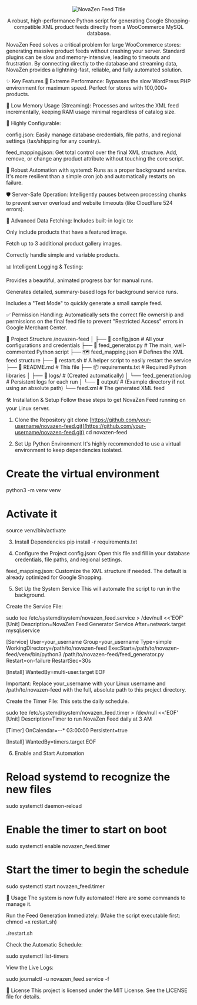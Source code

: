 <div align="center">
<img src="https://www.google.com/search?q=https://img.shields.io/badge/NovaZen-Feed-blueviolet%3Fstyle%3Dfor-the-badge" alt="NovaZen Feed Title"/>
<p align="center">
A robust, high-performance Python script for generating Google Shopping-compatible XML product feeds directly from a WooCommerce MySQL database.
</p>
</div>

<div align="center">

</div>

NovaZen Feed solves a critical problem for large WooCommerce stores: generating massive product feeds without crashing your server. Standard plugins can be slow and memory-intensive, leading to timeouts and frustration. By connecting directly to the database and streaming data, NovaZen provides a lightning-fast, reliable, and fully automated solution.

✨ Key Features
🚀 Extreme Performance: Bypasses the slow WordPress PHP environment for maximum speed. Perfect for stores with 100,000+ products.

🧠 Low Memory Usage (Streaming): Processes and writes the XML feed incrementally, keeping RAM usage minimal regardless of catalog size.

🔧 Highly Configurable:

config.json: Easily manage database credentials, file paths, and regional settings (tax/shipping for any country).

feed_mapping.json: Get total control over the final XML structure. Add, remove, or change any product attribute without touching the core script.

🤖 Robust Automation with systemd: Runs as a proper background service. It's more resilient than a simple cron job and automatically restarts on failure.

🛡️ Server-Safe Operation: Intelligently pauses between processing chunks to prevent server overload and website timeouts (like Cloudflare 524 errors).

📸 Advanced Data Fetching: Includes built-in logic to:

Only include products that have a featured image.

Fetch up to 3 additional product gallery images.

Correctly handle simple and variable products.

📊 Intelligent Logging & Testing:

Provides a beautiful, animated progress bar for manual runs.

Generates detailed, summary-based logs for background service runs.

Includes a "Test Mode" to quickly generate a small sample feed.

✅ Permission Handling: Automatically sets the correct file ownership and permissions on the final feed file to prevent "Restricted Access" errors in Google Merchant Center.

📁 Project Structure
/novazen-feed
│
├── 📄 config.json             # All your configurations and credentials
├── 🐍 feed_generator.py       # The main, well-commented Python script
├── 🗺️ feed_mapping.json       # Defines the XML feed structure
├── 📜 restart.sh              # A helper script to easily restart the service
├── 📝 README.md               # This file
├── 📦 requirements.txt        # Required Python libraries
│
├── 📁 logs/                   # (Created automatically)
│   └── feed_generation.log # Persistent logs for each run
│
└── 📁 output/                  # (Example directory if not using an absolute path)
    └── feed.xml            # The generated XML feed

🛠️ Installation & Setup
Follow these steps to get NovaZen Feed running on your Linux server.

1. Clone the Repository
git clone [https://github.com/your-username/novazen-feed.git](https://github.com/your-username/novazen-feed.git)
cd novazen-feed

2. Set Up Python Environment
It's highly recommended to use a virtual environment to keep dependencies isolated.

# Create the virtual environment
python3 -m venv venv

# Activate it
source venv/bin/activate

3. Install Dependencies
pip install -r requirements.txt

4. Configure the Project
config.json: Open this file and fill in your database credentials, file paths, and regional settings.

feed_mapping.json: Customize the XML structure if needed. The default is already optimized for Google Shopping.

5. Set Up the System Service
This will automate the script to run in the background.

Create the Service File:

sudo tee /etc/systemd/system/novazen_feed.service > /dev/null <<'EOF'
[Unit]
Description=NovaZen Feed Generator Service
After=network.target mysql.service

[Service]
User=your_username
Group=your_username
Type=simple
WorkingDirectory=/path/to/novazen-feed
ExecStart=/path/to/novazen-feed/venv/bin/python3 /path/to/novazen-feed/feed_generator.py
Restart=on-failure
RestartSec=30s

[Install]
WantedBy=multi-user.target
EOF

Important: Replace your_username with your Linux username and /path/to/novazen-feed with the full, absolute path to this project directory.

Create the Timer File:
This sets the daily schedule.

sudo tee /etc/systemd/system/novazen_feed.timer > /dev/null <<'EOF'
[Unit]
Description=Timer to run NovaZen Feed daily at 3 AM

[Timer]
OnCalendar=*-*-* 03:00:00
Persistent=true

[Install]
WantedBy=timers.target
EOF

6. Enable and Start Automation
# Reload systemd to recognize the new files
sudo systemctl daemon-reload

# Enable the timer to start on boot
sudo systemctl enable novazen_feed.timer

# Start the timer to begin the schedule
sudo systemctl start novazen_feed.timer

🚀 Usage
The system is now fully automated! Here are some commands to manage it.

Run the Feed Generation Immediately:
(Make the script executable first: chmod +x restart.sh)

./restart.sh

Check the Automatic Schedule:

sudo systemctl list-timers

View the Live Logs:

sudo journalctl -u novazen_feed.service -f

📜 License
This project is licensed under the MIT License. See the LICENSE file for details.
